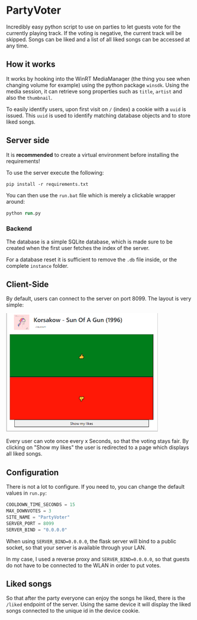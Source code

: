 # PartyVoter

Incredibly easy python script to use on parties to let guests vote for the currently playing track. If the voting is negative, the current track will be skipped. Songs can be liked and a list of all liked songs can be accessed at any time.

## How it works

It works by hooking into the WinRT MediaManager (the thing you see when changing volume for example) using the python package `winsdk`. Using the media session, it can retrieve song properties such as `title`, `artist` and also the `thumbnail`.

To easily identify users, upon first visit on `/` (index) a cookie with a `uuid` is issued. This `uuid` is used to identify matching database objects and to store liked songs.

## Server side

It is **recommended** to create a virtual environment before installing the requirements!

To use the server execute the following:

```ps
pip install -r requirements.txt
```

You can then use the `run.bat` file which is merely a clickable wrapper around:

```ps
python run.py
```

### Backend

The database is a simple SQLite database, which is made sure to be created when the first user fetches the index of the server.

For a database reset it is sufficient to remove the `.db` file inside, or the complete `instance` folder.

## Client-Side

By default, users can connect to the server on port 8099. The layout is very simple:

![client side website layout](readme/overview.png)

Every user can vote once every x Seconds, so that the voting stays fair. By clicking on "Show my likes" the user is redirected to a page which displays all liked songs.

## Configuration

There is not a lot to configure. If you need to, you can change the default values in `run.py`:

```python
COOLDOWN_TIME_SECONDS = 15
MAX_DOWNVOTES = 3
SITE_NAME = "PartyVoter"
SERVER_PORT = 8099
SERVER_BIND = "0.0.0.0"
```

When using `SERVER_BIND=0.0.0.0`, the flask server will bind to a public socket, so that your server is available through your LAN.

In my case, I used a reverse proxy and `SERVER_BIND=0.0.0.0`, so that guests do not have to be connected to the WLAN in order to put votes.

## Liked songs

So that after the party everyone can enjoy the songs he liked, there is the `/liked` endpoint of the server. Using the same device it will display the liked songs connected to the unique id in the device cookie.
